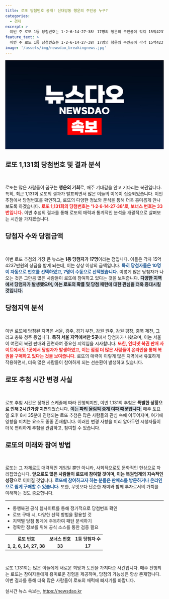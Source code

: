 ```yaml
---
title: 로또 당첨번호 공개! 신대방동 행운의 주인공 누구?
categories:
  - 경제
excerpt: >
  이번 주 로또 1등 당첨번호는 1·2·6·14·27·38! 17명의 행운의 주인공이 각각 15억4237만원씩 손에 쥐게 돼, 로또의 열풍이 다시 한번 불고 있다. 어디서 당첨됐는지, 자세한 내용은 클릭해 확인하세요!
feature_text: >
  이번 주 로또 1등 당첨번호는 1·2·6·14·27·38! 17명의 행운의 주인공이 각각 15억4237만원씩 손에 쥐게 돼, 로또의 열풍이 다시 한번 불고 있다. 어디서 당첨됐는지, 자세한 내용은 클릭해 확인하세요!
image: '/assets/img/newsdao_breakingnews.jpg'
---
```


<p><img src="/assets/img/newsdao_breakingnews.jpg" alt="bookingtag 속보" /></p>

<h2 data-ke-size="size26">로또 1,131회 당첨번호 및 결과 분석</h2>

<p data-ke-size="size16">&nbsp;</p>

<p>로또는 많은 사람들이 꿈꾸는 <b>행운의 기회</b>로, 매주 기대감을 안고 기다리는 복권입니다. 특히, 최근 1,131회 로또의 결과가 발표되면서 많은 이들의 이목이 집중되었습니다. 이번 추첨에서 당첨번호를 확인하고, 로또의 다양한 정보와 분석을 통해 더욱 흥미롭게 만나보도록 하겠습니다. <b><span style="color: #ee2323;">로또 1,131회의 당첨번호는 '1·2·6·14·27·38'로, 보너스 번호는 33번입니다.</span></b> 이번 추첨의 결과를 통해 로또의 매력과 통계적인 분석을 개괄적으로 살펴보는 시간을 가지겠습니다.</p>

<h2 data-ke-size="size26">당첨자 수와 당첨금액</h2>

<p data-ke-size="size16">&nbsp;</p>

<p>이번 로또 추첨의 가장 큰 뉴스는 <b>1등 당첨자가 17명</b>이라는 점입니다. 이들은 각자 15억4237만원의 상금을 받게 되는데, 이는 상상 이상의 금액입니다. <b><span style="color: #1a5490;">특히 당첨자들은 10명이 자동으로 번호를 선택하였고, 7명이 수동으로 선택했습니다.</span></b> 이렇게 많은 당첨자가 나오는 것은 그만큼 많은 사람들이 로또에 참여하고 있다는 것을 보여줍니다. <b><span style="background-color: #21538527;">다양한 지역에서 당첨자가 발생했으며, 이는 로또의 확률 및 당첨 패턴에 대한 관심을 더욱 증대시킬 것입니다.</span></b></p>

<h2 data-ke-size="size26">당첨지역 분석</h2>

<p data-ke-size="size16">&nbsp;</p>

<p>이번 로또에 당첨된 지역은 서울, 광주, 경기 부천, 강원 원주, 강원 평창, 충북 제천, 그리고 충북 청주 등입니다. <b>특히 서울 지역에서만 5곳</b>에서 당첨자가 나왔으며, 이는 서울이 여전히 복권 판매와 관련하여 중요한 지역임을 시사합니다. <b><span style="color: #ee2323;">또한, 인터넷 복권 판매 사이트에서도 1곳에서 당첨자가 발생하였고, 이는 점점 더 많은 사람들이 온라인을 통해 복권을 구매하고 있다는 것을 보여줍니다.</span></b> 로또의 매력이 이렇게 많은 지역에서 유효하게 작용하면서, 더욱 많은 사람들이 참여하게 되는 선순환이 발생하고 있습니다.</p>

<h2 data-ke-size="size26">로또 추첨 시간 변경 사실</h2>

<p data-ke-size="size16">&nbsp;</p>

<p>로또 추첨 시간은 정해진 스케줄에 따라 진행되지만, 이번 1,131회 추첨은 <b>특별한 상황으로 인해 2시간가량 지연</b>되었습니다. <b><span style="background-color: #21538527;">이는 파리 올림픽 중계 여파 때문입니다.</span></b> 매주 토요일 오후 8시 35분에 진행되는 로또 추첨은 많은 사람들의 관심 속에 이루어지며, 여기에 영향을 미치는 요소도 종종 존재합니다. 이러한 변경 사항을 미리 알아두면 시청자들이 더욱 편리하게 추첨을 관람하고, 참여할 수 있습니다.</p>

<h2 data-ke-size="size26">로또의 미래와 참여 방법</h2>

<p data-ke-size="size16">&nbsp;</p>

<p>로또는 그 자체로도 매력적인 게임일 뿐만 아니라, 사회적으로도 문화적인 현상으로 자리잡았습니다. <b>앞으로도 많은 사람들이 로또에 참여할 것이며, 이는 복권업계의 지속적인 성장</b>으로 이어질 것입니다. <b><span style="color: #1a5490;">로또에 참여하고자 하는 분들은 판매소를 방문하거나 온라인으로 쉽게 구매할 수 있습니다.</span></b> 또한, 무엇보다 단순한 재미와 함께 투자로서의 가치를 이해하는 것도 중요합니다.</p>

<hr />

<ul>
<li>동행복권 공식 웹사이트를 통해 정기적으로 당첨번호 확인</li>
<li>로또 구매 시, 다양한 선택 방법을 활용할 것</li>
<li>지역별 당첨 통계에 주목하여 패턴 분석하기</li>
<li>정확한 정보를 위해 공식 소스를 통한 검증 필요</li>
</ul>

<table style="width: 100%; border-collapse: collapse;">
<tr>
<td style="text-align: center; height: 17px;"><b>로또 번호</b></td>
<td style="text-align: center; height: 17px;"><b>보너스 번호</b></td>
<td style="text-align: center; height: 17px;"><b>1등 당첨자 수</b></td>
</tr>
<tr>
<td style="text-align: center; height: 17px;"><b>1, 2, 6, 14, 27, 38</b></td>
<td style="text-align: center; height: 17px;"><b>33</b></td>
<td style="text-align: center; height: 17px;"><b>17</b></td>
</tr>
</table>

<p data-ke-size="size16">&nbsp;</p>

<p>로또 1,131회는 많은 이들에게 새로운 희망과 도전을 가져다준 사건입니다. 매주 진행되는 로또는 참여자들에게 흥미로운 경험을 제공하며, 당첨의 가능성은 항상 존재합니다. 이번 결과를 통해 더욱 많은 사람들이 로또의 매력에 빠지기를 바랍니다.</p>
실시간 뉴스 속보는, <a href="https://newsdao.kr" rel="dofollow">https://newsdao.kr</a>


